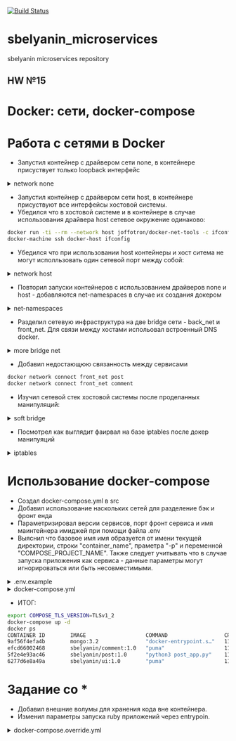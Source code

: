 [![Build Status](https://travis-ci.com/Otus-DevOps-2018-11/sbelyanin_microservices.svg?branch=master)](https://travis-ci.com/Otus-DevOps-2018-11/sbelyanin_microservices)
# sbelyanin_microservices
sbelyanin microservices repository

## HW №15

# Docker: сети, docker-compose

# Работа с сетями в Docker
 - Запустил контейнер с драйвером сети none, в контейнере присуствует только loopback интерфейс

<details><summary>network none</summary><p>

```bash

docker run -ti --rm --network none joffotron/docker-net-tools -c ifconfig
 
 lo        Link encap:Local Loopback  
          inet addr:127.0.0.1  Mask:255.0.0.0
          UP LOOPBACK RUNNING  MTU:65536  Metric:1
          RX packets:0 errors:0 dropped:0 overruns:0 frame:0
          TX packets:0 errors:0 dropped:0 overruns:0 carrier:0
          collisions:0 txqueuelen:1000 
          RX bytes:0 (0.0 B)  TX bytes:0 (0.0 B)

```
</p></details>

 - Запустил контейнер с драйвером сети host, в контейнере присуствуют все интерфейсы хостовой системы.
 - Убедился что в хостовой системе и в контейнере в случае использования драйвера host сетевое окружение одинаково:
 ```bash
docker run -ti --rm --network host joffotron/docker-net-tools -c ifconfig           
docker-machine ssh docker-host ifconfig 
 ```
 - Убедился что при использовании host контейнеры и хост ситема не могут исполльзовать один сетевой порт между собой:
 
<details><summary>network host</summary><p>

```bash

docker run --network host -d nginx 
docker run --network host -d nginx 
docker run --network host -d nginx 
docker run --network host -d nginx 

docker ps -a
CONTAINER ID        IMAGE               COMMAND                  CREATED             STATUS                      PORTS               NAMES
2b0087522661        nginx               "nginx -g 'daemon of…"   22 seconds ago      Exited (1) 18 seconds ago                       ecstatic_yonath
81811fe62369        nginx               "nginx -g 'daemon of…"   24 seconds ago      Exited (1) 20 seconds ago                       musing_goldberg
121e655e0ddb        nginx               "nginx -g 'daemon of…"   26 seconds ago      Exited (1) 22 seconds ago                       musing_raman
c61730866298        nginx               "nginx -g 'daemon of…"   31 seconds ago      Up 28 seconds                                   festive_minsky

docker logs ecstatic_yonath
2019/02/24 18:00:33 [emerg] 1#1: bind() to 0.0.0.0:80 failed (98: Address already in use)
nginx: [emerg] bind() to 0.0.0.0:80 failed (98: Address already in use)
2019/02/24 18:00:33 [emerg] 1#1: bind() to 0.0.0.0:80 failed (98: Address already in use)
nginx: [emerg] bind() to 0.0.0.0:80 failed (98: Address already in use)
2019/02/24 18:00:33 [emerg] 1#1: bind() to 0.0.0.0:80 failed (98: Address already in use)
nginx: [emerg] bind() to 0.0.0.0:80 failed (98: Address already in use)
2019/02/24 18:00:33 [emerg] 1#1: bind() to 0.0.0.0:80 failed (98: Address already in use)
nginx: [emerg] bind() to 0.0.0.0:80 failed (98: Address already in use)
2019/02/24 18:00:33 [emerg] 1#1: bind() to 0.0.0.0:80 failed (98: Address already in use)
nginx: [emerg] bind() to 0.0.0.0:80 failed (98: Address already in use)
2019/02/24 18:00:33 [emerg] 1#1: still could not bind()
nginx: [emerg] still could not bind()

```
</p></details>
 
 - Повторил запуски контейнеров с использованием драйверов none и host - добавляются net-namespaces в случае их создания докером

<details><summary>net-namespaces</summary><p>

```bash 

docker-machine ssh docker-host
sudo ln -s /var/run/docker/netns /var/run/netns 
sudo ip netns
3bbe8528a414  # none driver
default  #host driver

```
</p></details>
 
 - Разделил сетевую инфраструктура на две bridge сети - back_net и front_net. Для связи между хостами испольовал встроенный DNS docker.

<details><summary>more bridge net</summary><p>

```bash 

docker network create reddit
docker network create back_net --subnet=10.0.2.0/24
docker network create front_net --subnet=10.0.1.0/24

docker volume create reddit_db

docker kill $(docker ps -q)
docker run -d --network=back_net --name mongo_db --network-alias=post_db --network-alias=comment_db -v reddit_db:/data/db  mongo:latest
docker run -d --network=back_net --name post sbelyanin/post:1.0
docker run -d --network=back_net --name comment sbelyanin/comment:1.0
docker run -d --network=front_net --name ui -p 9292:9292 sbelyanin/ui:2.0

```
</p></details>

 - Добавил недостающюю связанность между сервисами 
```bash
docker network connect front_net post
docker network connect front_net comment 
```
 - Изучил сетевой стек хостовой системы после проделанных манипуляций:

<details><summary>soft bridge</summary><p>

```bash 
sudo docker network ls
NETWORK ID          NAME                DRIVER              SCOPE
7c07f417ca20        back_net            bridge              local
2ee12be3e34b        bridge              bridge              local
ee072551feed        front_net           bridge              local
12db5a55cf9e        host                host                local
4a5730e5dbd9        none                null                local
f63a0fedce0b        reddit              bridge              local

ifconfig | grep br 
br-7c07f417ca20 Link encap:Ethernet  HWaddr 02:42:49:76:51:c8  # back_net
br-ee072551feed Link encap:Ethernet  HWaddr 02:42:f3:a7:ff:c3  # fron_net
br-f63a0fedce0b Link encap:Ethernet  HWaddr 02:42:ab:f3:b5:72  # старый

brctl show br-7c07f417ca20
bridge name     bridge id               STP enabled     interfaces
br-7c07f417ca20         8000.0242497651c8       no      veth4583853
                                                        veth539ccc7
                                                        vethc930d9b 
```
</p></details>

 - Посмотрел как выглядит фаирвал на базе iptables после докер манипуяций

<details><summary>iptables</summary><p>

```bash 

sudo iptables -nL -t nat
Chain POSTROUTING (policy ACCEPT)
target     prot opt source               destination         
MASQUERADE  all  --  10.0.1.0/24          0.0.0.0/0           
MASQUERADE  all  --  10.0.2.0/24          0.0.0.0/0           
MASQUERADE  all  --  172.18.0.0/16        0.0.0.0/0           
MASQUERADE  all  --  172.17.0.0/16        0.0.0.0/0           
MASQUERADE  tcp  --  10.0.1.2             10.0.1.2             tcp dpt:9292

ps ax | grep docker-proxy
 4271 pts/0    S+     0:00 grep --color=auto docker-proxy
31735 ?        Sl     0:00 /usr/bin/docker-proxy -proto tcp -host-ip 0.0.0.0 -host-port 9292 -container-ip 10.0.1.2 -container-port 9292

```
</p></details>

# Использование docker-compose
 - Создал docker-compose.yml в src
 - Добавил использование наскольких сетей для разделение бэк и фронт енда
 - Параметризировал версии сервисов, порт фронт сервиса и имя маинтейнера имиджей при помощи файла .env
 - Выяснил что базовое имя имя образуется от имени текущей директории, строки "container_name", праметра "-p" и переменной "COMPOSE_PROJECT_NAME". Также следует учитывать что в случае запуска приложения как сервиса - данные параметры могут игнорироваться или быть несовместимыми.
 
<details><summary>.env.example</summary><p>

```bash 

USERNAME=sbelyanin

MONGODB_V=3.2

POST_V=1.0

COMMENT_V=1.0

HOST_PORT=9292
UI_V=1.0

```
</p></details>


<details><summary>docker-compose.yml</summary><p>

```bash 

version: '3.3'

services:
  mongo_db:
    image: mongo:${MONGODB_V}
    volumes:
      - mongo_db:/data/db
    networks:
      back_net:
       aliases:
        - post_db
        - comment_db

  ui:
    build: ./ui
    image: ${USERNAME}/ui:${UI_V}
    hostname: reddit-app
    ports:
      - ${HOST_PORT}:9292
    networks:
      - front_net

  post:
    build: ./post-py
    image: ${USERNAME}/post:${POST_V}
    networks:
      back_net:
       aliases:
        - post
      front_net:
       aliases:
        - post

  comment:
    build: ./comment
    image: ${USERNAME}/comment:${COMMENT_V}
    networks:
      front_net:
        aliases:
          - comment
      back_net:
        aliases:
          - comment

volumes:
  mongo_db:

networks:
  front_net:
    ipam:
      config:
        - subnet: 10.0.3.0/24
  back_net:
    ipam:
      config:
- subnet: 10.0.4.0/24
 

```
</p></details>

 - ИТОГ:
```bash 
export COMPOSE_TLS_VERSION=TLSv1_2
docker-compose up -d
docker ps
CONTAINER ID        IMAGE                   COMMAND                  CREATED             STATUS              PORTS                    NAMES
9af56f4efa4b        mongo:3.2               "docker-entrypoint.s…"   11 seconds ago      Up 9 seconds        27017/tcp                src_mongo_db_1
efcd66002468        sbelyanin/comment:1.0   "puma"                   11 seconds ago      Up 7 seconds                                 src_comment_1
5f2e4e93ac46        sbelyanin/post:1.0      "python3 post_app.py"    11 seconds ago      Up 8 seconds                                 src_post_1
6277d6e8a49a        sbelyanin/ui:1.0        "puma"                   11 seconds ago      Up 9 seconds        0.0.0.0:9292->9292/tcp   src_ui_1
```


# Задание со *
 - Добавил внешние волумы для хранения кода вне контейнера.
 - Изменил параметры запуска ruby приложений через entrypoin.

<details><summary>docker-compose.override.yml</summary><p>

```bash 
version: '3.3'

services:
  post:
   volumes:
     - /srv/reddit/post-py/:/app/:rw

  ui:
   entrypoint:
     - puma
     - -w 2
     - --debug
   volumes:
      - /srv/reddit/ui/:/app/:rw

  comment:
   entrypoint:
     - puma
     - w 2
     - --debug
   volumes:
- /srv/reddit/comment/:/app/:rw


```
</p></details>
